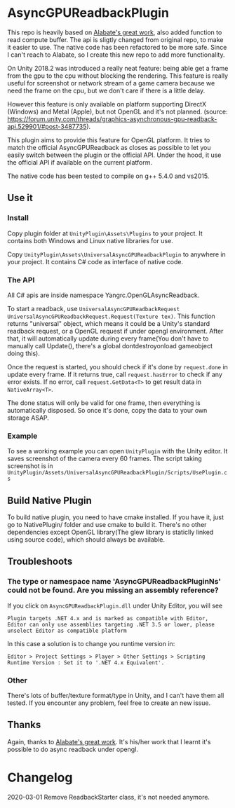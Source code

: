 
# AsyncGPUReadbackPlugin
This repo is heavily based on [Alabate's great work](https://github.com/Alabate/AsyncGPUReadbackPlugin), also added function to read compute buffer. The api is sligtly changed from original repo, to make it easier to use. The native code has been refactored to be more safe. Since I can't reach to Alabate, so I create this new repo to add more functionality.  

On Unity 2018.2 was introduced a really neat feature: being able get a frame from the gpu to the cpu without blocking the rendering. This feature is really useful for screenshot or network stream of a game camera because we need the frame on the cpu, but we don't care if there is a little delay.

However this feature is only available on platform supporting DirectX (Windows) and Metal (Apple), but not OpenGL and it's not planned. (source: https://forum.unity.com/threads/graphics-asynchronous-gpu-readback-api.529901/#post-3487735).

This plugin aims to provide this feature for OpenGL platform. It tries to match the official AsyncGPUReadback as closes as possible to let you easily switch between the plugin or the official API. Under the hood, it use the official API if available on the current platform.

The native code has been tested to compile on g++ 5.4.0 and vs2015.  

## Use it
### Install
Copy plugin folder at `UnityPlugin\Assets\Plugins` to your project. It contains both Windows and Linux native libraries for use.

Copy `UnityPlugin\Assets\UniversalAsyncGPUReadbackPlugin` to anywhere in your project. It contains C# code as interface of native code.

### The API
All C# apis are inside namespace Yangrc.OpenGLAsyncReadback.

To start a readback, use `UniversalAsyncGPUReadbackRequest UniversalAsyncGPUReadbackRequest.Request(Texture tex)`. This function returns "universal" object, which means it could be a Unity's standard readback request, or a OpenGL request if under opengl environment. After that, it will automatically update during every frame(You don't have to manually call Update(), there's a global dontdestroyonload gameobject doing this).

Once the request is started, you should check if it's done by `request.done` in update every frame. If it returns true, call `request.hasError` to check if any error exists. If no error, call `request.GetData<T>` to get result data in `NativeArray<T>`.

The done status will only be valid for one frame, then everything is automatically disposed. So once it's done, copy the data to your own storage ASAP.  

### Example
To see a working example you can open `UnityPlugin` with the Unity editor. It saves screenshot of the camera every 60 frames. The script taking screenshot is in `UnityPlugin/Assets/UniversalAsyncGPUReadbackPlugin/Scripts/UsePlugin.cs`

## Build Native Plugin
To build native plugin, you need to have cmake installed. If you have it, just go to NativePlugin/ folder and use cmake to build it. There's no other dependencies except OpenGL library(The glew library is staticlly linked using source code), which should always be available.

## Troubleshoots

### The type or namespace name 'AsyncGPUReadbackPluginNs' could not be found. Are you missing an assembly reference?
If you click on `AsyncGPUReadbackPlugin.dll` under Unity Editor, you will see 

```
Plugin targets .NET 4.x and is marked as compatible with Editor, Editor can only use assemblies targeting .NET 3.5 or lower, please unselect Editor as compatible platform
```

In this case a solution is to change you runtime version in:

```
Editor > Project Settings > Player > Other Settings > Scripting Runtime Version : Set it to '.NET 4.x Equivalent'.
```

### Other  
There's lots of buffer/texture format/type in Unity, and I can't have them all tested. If you encounter any problem, feel free to create an new issue.

## Thanks
Again, thanks to [Alabate's great work](https://github.com/Alabate/AsyncGPUReadbackPlugin). It's his/her work that I learnt it's possible to do async readback under opengl.

# Changelog
2020-03-01 Remove ReadbackStarter class, it's not needed anymore.
